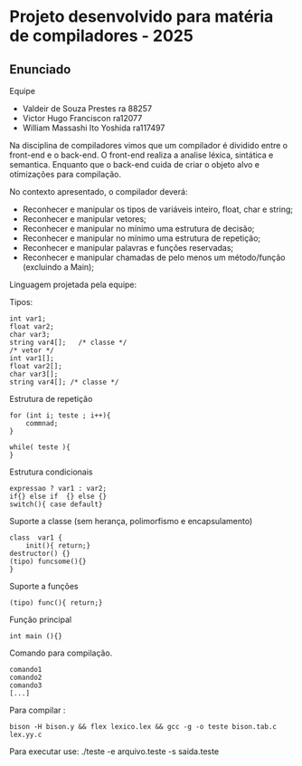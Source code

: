 # Projeto desenvolvido para matéria de compiladores - 2025

## Enunciado

Equipe
- Valdeir de Souza Prestes ra 88257
- Victor Hugo Franciscon ra12077
- William Massashi Ito Yoshida ra117497

Na disciplina de compiladores vimos que um compilador é dividido entre o
front-end e o back-end. O front-end realiza a analise léxica, sintática
e semantica. Enquanto que o back-end cuida de criar o objeto alvo e otimizações
para compilação.

No contexto apresentado, o compilador deverá:  
- Reconhecer e manipular os tipos de variáveis inteiro, float, char e
string;  
- Reconhecer e manipular vetores;  
- Reconhecer e manipular no mínimo uma estrutura de decisão;  
- Reconhecer e manipular no mínimo uma estrutura de repetição;  
- Reconhecer e manipular palavras e funções reservadas;  
- Reconhecer e manipular chamadas de pelo menos um método/função  
(excluindo a Main);  
   
   
   


Linguagem projetada pela equipe:

Tipos:
```
int var1;
float var2;
char var3; 
string var4[];   /* classe */
/* vetor */
int var1[];
float var2[];
char var3[]; 
string var4[]; /* classe */
```

Estrutura de repetição
```
for (int i; teste ; i++){
	commnad;
}

while( teste ){
}
```
Estrutura condicionais
```
expressao ? var1 : var2; 
if{} else if  {} else {}
switch(){ case default}
```

Suporte a classe (sem herança, polimorfismo e encapsulamento)
```
class  var1 {
 	init(){ return;}
destructor() {}
(tipo) funcsome(){}
}
```
Suporte a funções
```
(tipo) func(){ return;}
```

Função principal
```
int main (){}
```

Comando para compilação.
```
comando1
comando2
comando3
[...]
```
   
Para compilar :
```
bison -H bison.y && flex lexico.lex && gcc -g -o teste bison.tab.c lex.yy.c
```
Para executar use:
./teste -e arquivo.teste -s saida.teste

